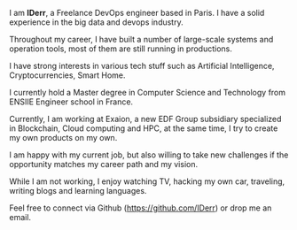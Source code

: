 I am **IDerr**, a Freelance DevOps engineer based in Paris. I have a solid experience in the big data and devops industry.

Throughout my career, I have built a number of large-scale systems and operation tools, most of them are still running in productions.

I have strong interests in various tech stuff such as Artificial Intelligence, Cryptocurrencies, Smart Home.

I currently hold a Master degree in Computer Science and Technology from ENSIIE Engineer school in France.

Currently, I am working at Exaion, a new EDF Group subsidiary specialized in Blockchain, Cloud computing and HPC, at the same time, I try to create my own products on my own.

I am happy with my current job, but also willing to take new challenges if the opportunity matches my career path and my vision.

While I am not working, I enjoy watching TV, hacking my own car, traveling, writing blogs and learning languages.

Feel free to connect via Github (https://github.com/IDerr) or drop me an email.


